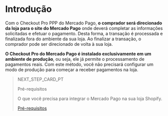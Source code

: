 # Introdução

Com o Checkout Pro PPP do Mercado Pago, **o comprador será direcionado da loja para o site do Mercado Pago** onde deverá completar as informações solicitadas e efetuar o pagamento. Desta forma, a transação é processada e finalizada fora do ambiente da sua loja. Ao finalizar a transação, o comprador pode ser direcionado de volta à sua loja.

**O Checkout Pro do Mercado Pago é instalado exclusivamente em um ambiente de produção**, ou seja, ele já permite o processamento de pagamentos reais. Com este método, você não precisará configurar um modo de produção para começar a receber pagamentos na loja.

> NEXT_STEP_CARD_PT
>
> Pré-requisitos
>
> O que você precisa para integrar o Mercado Pago na sua loja Shopify.
>
> [Pré-requisitos](/developers/pt/docs/shopify/checkout-pro-ppp/requirements)